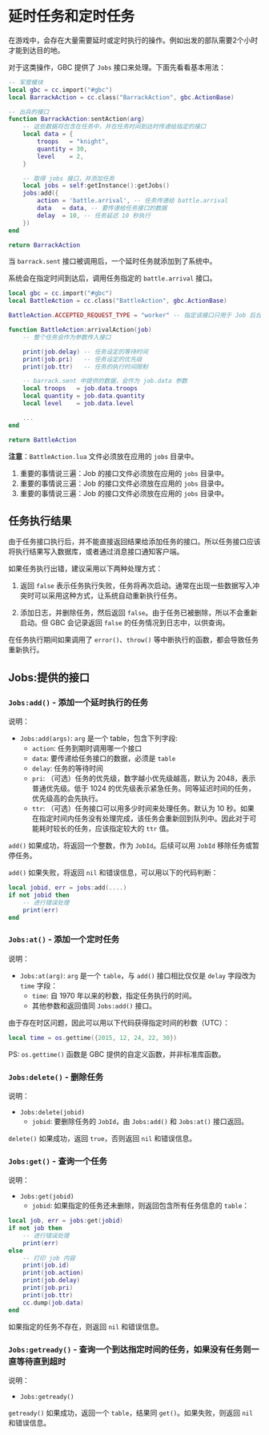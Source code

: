 # 延时任务和定时任务

在游戏中，会存在大量需要延时或定时执行的操作。例如出发的部队需要2个小时才能到达目的地。

对于这类操作，GBC 提供了 `Jobs` 接口来处理。下面先看看基本用法：

~~~lua
-- 军营模块
local gbc = cc.import("#gbc")
local BarrackAction = cc.class("BarrackAction", gbc.ActionBase)

-- 出兵的接口
function BarrackAction:sentAction(arg)
    -- 这些数据将包含在任务中，并在任务时间到达时传递给指定的接口
    local data = {
        troops   = "knight",
        quantity = 30,
        level    = 2,
    }

    -- 取得 jobs 接口，并添加任务
    local jobs = self:getInstance():getJobs()
    jobs:add({
        action = 'battle.arrival', -- 任务传递给 battle.arrival
        data   = data, -- 要传递给任务接口的数据
        delay  = 10, -- 任务延迟 10 秒执行
    })
end

return BarrackAction
~~~

当 `barrack.sent` 接口被调用后，一个延时任务就添加到了系统中。

系统会在指定时间到达后，调用任务指定的 `battle.arrival` 接口。

~~~lua
local gbc = cc.import("#gbc")
local BattleAction = cc.class("BattleAction", gbc.ActionBase)

BattleAction.ACCEPTED_REQUEST_TYPE = "worker" -- 指定该接口只用于 Job 后台任务

function BattleAction:arrivalAction(job)
    -- 整个任务会作为参数传入接口

    print(job.delay) -- 任务设定的等待时间
    print(job.pri)   -- 任务设定的优先级
    print(job.ttr)   -- 任务的执行时间限制

    -- barrack.sent 中提供的数据，会作为 job.data 参数
    local troops   = job.data.troops
    local quantity = job.data.quantity
    local level    = job.data.level

    ...
end

return BattleAction
~~~

**注意**：`BattleAction.lua` 文件必须放在应用的 `jobs` 目录中。

1.  重要的事情说三遍：Job 的接口文件必须放在应用的 `jobs` 目录中。
2.  重要的事情说三遍：Job 的接口文件必须放在应用的 `jobs` 目录中。
3.  重要的事情说三遍：Job 的接口文件必须放在应用的 `jobs` 目录中。


## 任务执行结果

由于任务接口执行后，并不能直接返回结果给添加任务的接口。所以任务接口应该将执行结果写入数据库，或者通过消息接口通知客户端。

如果任务执行出错，建议采用以下两种处理方式：

1.  返回 `false` 表示任务执行失败，任务将再次启动。通常在出现一些数据写入冲突时可以采用这种方式，让系统自动重新执行任务。

2.  添加日志，并删除任务，然后返回 `false`。由于任务已被删除，所以不会重新启动。但 GBC 会记录返回 `false` 的任务情况到日志中，以供查询。

在任务执行期间如果调用了 `error()`、`throw()` 等中断执行的函数，都会导致任务重新执行。


## Jobs:提供的接口

### `Jobs:add()` - 添加一个延时执行的任务

说明：

-   `Jobs:add(args)`: `arg` 是一个 table，包含下列字段:
    -   `action`: 任务到期时调用哪一个接口
    -   `data`: 要传递给任务接口的数据，必须是 `table`
    -   `delay`: 任务的等待时间
    -   `pri`: （可选）任务的优先级，数字越小优先级越高，默认为 2048，表示普通优先级。低于 1024 的优先级表示紧急任务。同等延迟时间的任务，优先级高的会先执行。
    -   `ttr`: （可选）任务接口可以用多少时间来处理任务。默认为 10 秒。如果在指定时间内任务没有处理完成，该任务会重新回到队列中。因此对于可能耗时较长的任务，应该指定较大的 `ttr` 值。

`add()` 如果成功，将返回一个整数，作为 `JobId`。后续可以用 `JobId` 移除任务或暂停任务。

`add()` 如果失败，将返回 `nil` 和错误信息，可以用以下的代码判断：

~~~lua
local jobid, err = jobs:add(....)
if not jobid then
    -- 进行错误处理
    print(err)
end
~~~


### `Jobs:at()` - 添加一个定时任务

说明：

-   `Jobs:at(arg)`: `arg` 是一个 `table`，与 `add()` 接口相比仅仅是 `delay` 字段改为 `time` 字段：
    -   `time`: 自 1970 年以来的秒数，指定任务执行的时间。
    -   其他参数和返回值同 `Jobs:add()` 接口。

由于存在时区问题，因此可以用以下代码获得指定时间的秒数（UTC）：

~~~lua
local time = os.gettime({2015, 12, 24, 22, 30})
~~~

PS: `os.gettime()` 函数是 GBC 提供的自定义函数，并非标准库函数。


### `Jobs:delete()` - 删除任务

说明：

-   `Jobs:delete(jobid)`
    -   `jobid`: 要删除任务的 `JobId`，由 `Jobs:add()` 和 `Jobs:at()` 接口返回。

`delete()` 如果成功，返回 `true`，否则返回 `nil` 和错误信息。


### `Jobs:get()` - 查询一个任务

说明：

-   `Jobs:get(jobid)`
    -   `jobid`: 如果指定的任务还未删除，则返回包含所有任务信息的 `table`：

~~~lua
local job, err = jobs:get(jobid)
if not job then
    -- 进行错误处理
    print(err)
else
    -- 打印 job 内容
    print(job.id)
    print(job.action)
    print(job.delay)
    print(job.pri)
    print(job.ttr)
    cc.dump(job.data)
end
~~~

如果指定的任务不存在，则返回 `nil` 和错误信息。


### `Jobs:getready()` - 查询一个到达指定时间的任务，如果没有任务则一直等待直到超时

说明：

-   `Jobs:getready()`

`getready()` 如果成功，返回一个 `table`，结果同 `get()`。如果失败，则返回 `nil` 和错误信息。

